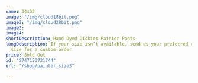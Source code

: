 ```yaml
---
name: 34x32
image: "/img/cloud18bit.png"
image2: "/img/cloud28bit.png"
image3: 
image4: 
shortDescription: Hand Dyed Dickies Painter Pants
longDescription: If your size isn’t available, send us your preferred colours and
  size for a custom order
price: Sold Out
id: "5747153731744"
url: "/shop/painter_size3"

---
```

